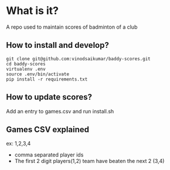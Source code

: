 # What is it?
A repo used to maintain scores of badminton of a club

## How to install and develop?

```
git clone git@github.com:vinodsaikumar/baddy-scores.git
cd baddy-scores
virtualenv .env
source .env/bin/activate
pip install -r requirements.txt
```

## How to update scores?

Add an entry to games.csv and run install.sh

## Games CSV explained

ex: 1,2,3,4

* comma separated player ids
* The first 2 digit players(1,2) team have beaten the next 2 (3,4)




